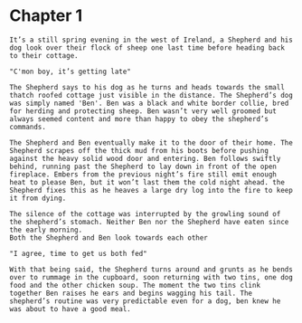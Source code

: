 # Chapter 1

    It’s a still spring evening in the west of Ireland, a Shepherd and his dog look over their flock of sheep one last time before heading back to their cottage.
    
    "C'mon boy, it’s getting late"

    The Shepherd says to his dog as he turns and heads towards the small thatch roofed cottage just visible in the distance. The Shepherd’s dog was simply named 'Ben'. Ben was a black and white border collie, bred for herding and protecting sheep. Ben wasn’t very well groomed but always seemed content and more than happy to obey the shepherd’s commands.

    The Shepherd and Ben eventually make it to the door of their home. The Shepherd scrapes off the thick mud from his boots before pushing against the heavy solid wood door and entering. Ben follows swiftly behind, running past the Shepherd to lay down in front of the open fireplace. Embers from the previous night’s fire still emit enough heat to please Ben, but it won’t last them the cold night ahead. the Shepherd fixes this as he heaves a large dry log into the fire to keep it from dying.

    The silence of the cottage was interrupted by the growling sound of the shepherd’s stomach. Neither Ben nor the Shepherd have eaten since the early morning. 
    Both the Shepherd and Ben look towards each other

    "I agree, time to get us both fed" 

    With that being said, the Shepherd turns around and grunts as he bends over to rummage in the cupboard, soon returning with two tins, one dog food and the other chicken soup. The moment the two tins clink together Ben raises he ears and begins wagging his tail. The shepherd’s routine was very predictable even for a dog, ben knew he was about to have a good meal. 


